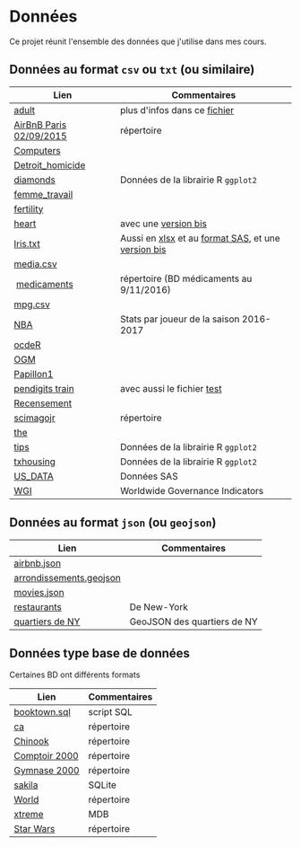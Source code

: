 # Données

Ce projet réunit l'ensemble des données que j'utilise dans mes cours.

## Données au format `csv` ou `txt` (ou similaire)

| Lien | Commentaires |
|-|-|
| [adult](adult.data) | plus d'infos dans ce [fichier](adult.names) |
| [AirBnB Paris 02/09/2015](airbnb-paris-2015-09-02) | répertoire |
| [Computers](Computers.csv) | |
| [Detroit_homicide](Detroit_homicide.txt) ||
| [diamonds](diamonds.csv) | Données de la librairie R `ggplot2` |
| [femme_travail](femme_travail.csv) ||
| [fertility](fertility.csv) ||
| [heart](heart.txt) | avec une [version bis](heart_bis.txt) |
| [Iris.txt](Iris.txt) | Aussi en [xlsx](Iris.xlsx) et au [format SAS](Iris.sas7bdat), et une [version bis](Iris_bis.txt) |
| [media.csv](media.csv) | |
| [medicaments](medicaments) | répertoire (BD médicaments au 9/11/2016) |
| [mpg.csv](mpg.csv) | |
| [NBA](nba--player-stats--regular-season-2016-2017.csv) | Stats par joueur de la saison 2016-2017 |
| [ocdeR](ocdeR.dat) | |
| [OGM](ogm.csv) ||
| [Papillon1](Papillon1.csv) ||
| [pendigits train](pendigits.tra) | avec aussi le fichier [test](pendigits.tes) |
| [Recensement](Recensement_12.csv) ||
| [scimagojr](scimagojr) | répertoire |
| [the](the.csv) ||
| [tips](tips.csv) | Données de la librairie R `ggplot2` |
| [txhousing](tx-housing.csv) | Données de la librairie R `ggplot2` |
| [US_DATA](US_DATA.csv) | Données SAS |
| [WGI](WGI/wgi2019.csv) | Worldwide Governance Indicators | 

## Données au format `json` (ou `geojson`)

| Lien | Commentaires |
|-|-|
| [airbnb.json](airbnb.json) ||
| [arrondissements.geojson](arrondissements.geojson) ||
| [movies.json](movies.json) ||
| [restaurants](restaurants.json) | De New-York |
| [quartiers de NY](restaurants-boroughs.geojson) | GeoJSON des quartiers de NY |

## Données type base de données 

Certaines BD ont différents formats

| Lien | Commentaires |
|-|-|
| [booktown.sql](booktown.sql) | script SQL |
| [ca](ca) | répertoire |
| [Chinook](Chinook) | répertoire |
| [Comptoir 2000](Comptoir2000) | répertoire |
| [Gymnase 2000](Gymnase2000) | répertoire |
| [sakila](sakila.sqlite) | SQLite |
| [World](World) | répertoire |
| [xtreme](xtreme.mdb) | MDB |
| [Star Wars](starwars) | répertoire |



